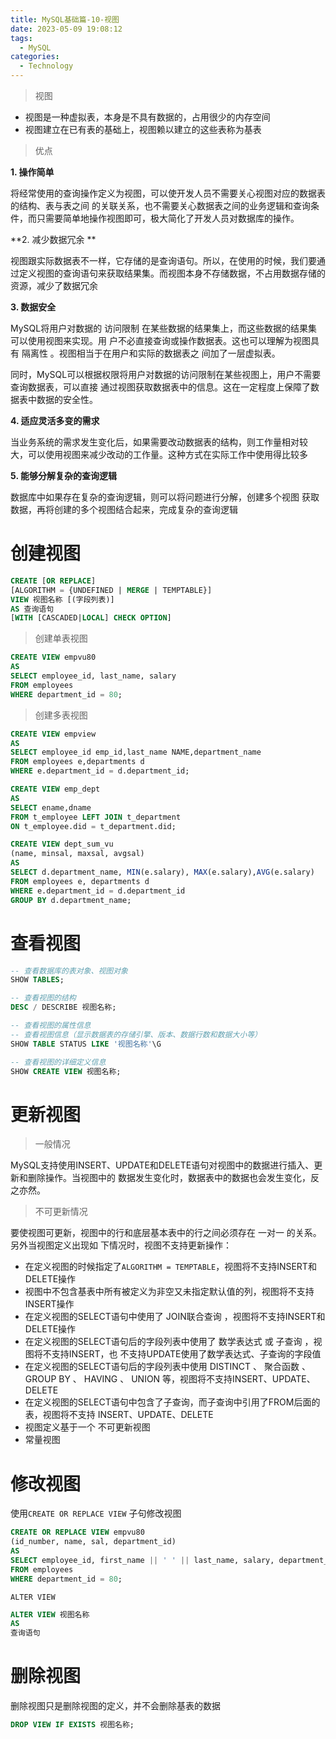 ```yaml
---
title: MySQL基础篇-10-视图
date: 2023-05-09 19:08:12
tags: 
  - MySQL
categories: 
  - Technology
---
```


> 视图

* 视图是一种虚拟表，本身是不具有数据的，占用很少的内存空间 
* 视图建立在已有表的基础上，视图赖以建立的这些表称为基表

> 优点

 **1. 操作简单** 

 将经常使用的查询操作定义为视图，可以使开发人员不需要关心视图对应的数据表的结构、表与表之间 的关联关系，也不需要关心数据表之间的业务逻辑和查询条件，而只需要简单地操作视图即可，极大简化了开发人员对数据库的操作。 

**2. 减少数据冗余 **

 视图跟实际数据表不一样，它存储的是查询语句。所以，在使用的时候，我们要通过定义视图的查询语句来获取结果集。而视图本身不存储数据，不占用数据存储的资源，减少了数据冗余

**3. 数据安全**

 MySQL将用户对数据的 访问限制 在某些数据的结果集上，而这些数据的结果集可以使用视图来实现。用 户不必直接查询或操作数据表。这也可以理解为视图具有 隔离性 。视图相当于在用户和实际的数据表之 间加了一层虚拟表。

 同时，MySQL可以根据权限将用户对数据的访问限制在某些视图上，用户不需要查询数据表，可以直接 通过视图获取数据表中的信息。这在一定程度上保障了数据表中数据的安全性。 

 **4. 适应灵活多变的需求**

 当业务系统的需求发生变化后，如果需要改动数据表的结构，则工作量相对较 大，可以使用视图来减少改动的工作量。这种方式在实际工作中使用得比较多 

**5. 能够分解复杂的查询逻辑**

 数据库中如果存在复杂的查询逻辑，则可以将问题进行分解，创建多个视图 获取数据，再将创建的多个视图结合起来，完成复杂的查询逻辑 

# 创建视图

```sql
CREATE [OR REPLACE]
[ALGORITHM = {UNDEFINED | MERGE | TEMPTABLE}]
VIEW 视图名称 [(字段列表)]
AS 查询语句
[WITH [CASCADED|LOCAL] CHECK OPTION]
```

> 创建单表视图

```sql
CREATE VIEW empvu80
AS
SELECT employee_id, last_name, salary
FROM employees
WHERE department_id = 80;
```

> 创建多表视图

```sql
CREATE VIEW empview
AS
SELECT employee_id emp_id,last_name NAME,department_name
FROM employees e,departments d
WHERE e.department_id = d.department_id;
```

```sql
CREATE VIEW emp_dept
AS
SELECT ename,dname
FROM t_employee LEFT JOIN t_department
ON t_employee.did = t_department.did;
```

```sql
CREATE VIEW dept_sum_vu
(name, minsal, maxsal, avgsal)
AS
SELECT d.department_name, MIN(e.salary), MAX(e.salary),AVG(e.salary)
FROM employees e, departments d
WHERE e.department_id = d.department_id
GROUP BY d.department_name;
```

# 查看视图

```sql
-- 查看数据库的表对象、视图对象
SHOW TABLES;

-- 查看视图的结构
DESC / DESCRIBE 视图名称;

-- 查看视图的属性信息
-- 查看视图信息（显示数据表的存储引擎、版本、数据行数和数据大小等）
SHOW TABLE STATUS LIKE '视图名称'\G

-- 查看视图的详细定义信息
SHOW CREATE VIEW 视图名称;
```

# 更新视图

> 一般情况

MySQL支持使用INSERT、UPDATE和DELETE语句对视图中的数据进行插入、更新和删除操作。当视图中的 数据发生变化时，数据表中的数据也会发生变化，反之亦然。 

> 不可更新情况

要使视图可更新，视图中的行和底层基本表中的行之间必须存在 一对一 的关系。另外当视图定义出现如 下情况时，视图不支持更新操作： 

* 在定义视图的时候指定了`ALGORITHM = TEMPTABLE`，视图将不支持INSERT和DELETE操作
* 视图中不包含基表中所有被定义为非空又未指定默认值的列，视图将不支持INSERT操作 
* 在定义视图的SELECT语句中使用了 JOIN联合查询 ，视图将不支持INSERT和DELETE操作
* 在定义视图的SELECT语句后的字段列表中使用了 数学表达式 或 子查询 ，视图将不支持INSERT，也 不支持UPDATE使用了数学表达式、子查询的字段值
* 在定义视图的SELECT语句后的字段列表中使用 DISTINCT 、 聚合函数 、 GROUP BY 、 HAVING 、 UNION 等，视图将不支持INSERT、UPDATE、DELETE
* 在定义视图的SELECT语句中包含了子查询，而子查询中引用了FROM后面的表，视图将不支持 INSERT、UPDATE、DELETE 
* 视图定义基于一个 不可更新视图
* 常量视图 

# 修改视图

 使用`CREATE OR REPLACE VIEW` 子句修改视图 

```sql
CREATE OR REPLACE VIEW empvu80
(id_number, name, sal, department_id)
AS
SELECT employee_id, first_name || ' ' || last_name, salary, department_id
FROM employees
WHERE department_id = 80;
```

`ALTER VIEW`

```sql
ALTER VIEW 视图名称
AS
查询语句
```

# 删除视图

 删除视图只是删除视图的定义，并不会删除基表的数据 

```sql
DROP VIEW IF EXISTS 视图名称;
```


